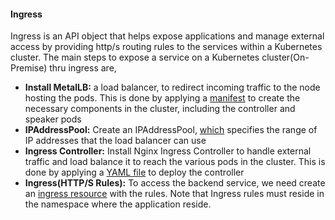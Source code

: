 #### Ingress
Ingress is an API object that helps expose applications and manage external access by providing http/s routing rules to the services within a Kubernetes cluster. The main steps to expose a service on a Kubernetes cluster(On-Premise) thru ingress are,
- **Install MetalLB:** a load balancer, to redirect incoming traffic to the node hosting the pods. This is done by applying a [manifest](./metallb/metallb.yaml) to create the necessary components in the cluster, including the controller and speaker pods
- **IPAddressPool:** Create an IPAddressPool, [which](./metallb/ip-adress-pool.yaml) specifies the range of IP addresses that the load balancer can use
- **Ingress Controller:** Install Nginx Ingress Controller to handle external traffic and load balance it to reach the various pods in the cluster. This is done by applying a [YAML file](./contoller/controller-deploy.yaml) to deploy the controller
- **Ingress(HTTP/S Rules):** To access the backend service, we need create an [ingress resource](./manifests/) with the rules. Note that Ingress rules must reside in the namespace where the application reside.
